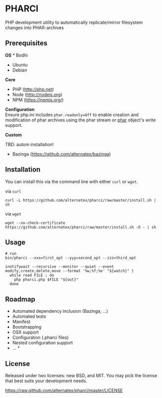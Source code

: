 PHARCI
=============

PHP development utility to automatically replicate/mirror filesystem changes into PHAR-archives

Prerequisites
-------------

**OS** * Bodhi
* Ubuntu
* Debian

**Core**
* PHP (http://php.net)
* Node (http://nodejs.org)
* NPM (https://npmjs.org/)

**Configuration**<br/>
Ensure php.ini includes `phar.readonly=Off` to enable creation and modification of phar archives using the phar stream or [phar](http://php.net/manual/ru/class.phar.php) object's write support.

**Custom**

TBD: autom installation!

* Bazinga (https://github.com/alternatex/bazinga)

Installation
------------

You can install this via the command line with either `curl` or `wget`.

via `curl`

`curl -L https://github.com/alternatex/pharci/raw/master/install.sh | sh`

via `wget`

`wget --no-check-certificate https://github.com/alternatex/pharci/raw/master/install.sh -O - | sh`

Usage
-------------

```shell
# run
bin/pharci --xxx=first_opt --yyy=second_opt --zzz=third_opt

inotifywait --recursive --monitor --quiet --event modify,create,delete,move --format '%w;%f;%e' "${watch}" |
  while read FILE ; do
    php pharci.php $FILE "${out}"
  done
```

Roadmap
-------------
- Automated dependency inclusion (Bazinga, ...)
- Automated tests
- Manifest
- Bootstrapping
- OSX support
- Configuration (.pharci files)
- Nested configuration support 
- ... *

License
-------------
Released under two licenses: new BSD, and MIT. You may pick the
license that best suits your development needs.

https://raw.github.com/alternatex/pharci/master/LICENSE